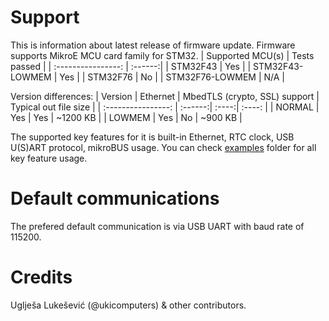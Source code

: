 # Support
This is information about latest release of firmware update. Firmware supports MikroE MCU card family for STM32.
| Supported MCU(s)        |   Tests passed |
| :----------------: | :------:|
| STM32F43        |   Yes   |
| STM32F43-LOWMEM        |   Yes   |
| STM32F76       |   No |
| STM32F76-LOWMEM       |   N/A |

Version differences:
| Version        |   Ethernet  | MbedTLS (crypto, SSL) support | Typical out file size |
| :----------------: | :------:| :----:| :----: |
| NORMAL        |   Yes   | Yes | ~1200 KB |
| LOWMEM        |   Yes   | No | ~900 KB |

The supported key features for it is built-in Ethernet, RTC clock, USB U(S)ART protocol, mikroBUS usage. You can check [examples](https://github.com/ukicomputers/Fusion_STM32/tree/main/examples) folder for all key feature usage.
# Default communications
The prefered default communication is via USB UART with baud rate of 115200.
# Credits
Uglješa Lukešević (@ukicomputers) & other contributors.
